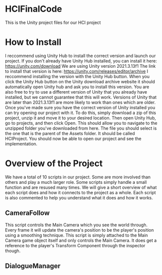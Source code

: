 # HCIFinalCode
This is the Unity project files for our HCI project

# How to Install
I reccommend using Unity Hub to install the correct version and launch our project. If you don't already have Unity Hub installed, you can install it here: https://unity.com/download
We are using Unity version 2021.3.13f1
The link to install that version is here: https://unity.com/releases/editor/archive
I reccommend installing the version with the Unity Hub button. When you click the Unity Hub button on the Unity download archive website it should automatically open Unity hub and ask you to install this version. 
You are also free to try to use a different version of Unity that you already have installed, but we cannot guarantee that this will work. Versions of Unity that are later than 2021.3.13f1 are more likely to work than ones which are older.
Once you've made sure you have the correct version of Unity installed you can try opening our project with it.
To do this, simply download a zip of this project, unzip it and move it to your desired location. Then open Unity Hub, go to projects, and then click Open. This should allow you to navigate to the unzipped folder you've downloaded from here. The file you should select is the one that is the parent of the Assets folder. It should be called HCIProject. You should now be able to open our project and see the implementation.

# Overview of the Project
We have a total of 10 scripts in our project. Some are more involved than others and play a much larger role. Some scripts simply handle a small function and are resused many times. We will give a short overview of what each script does and how it connects to the project as a whole. Each script is also commented to help you understand what it does and how it works.

## CameraFollow
This script controls the Main Camera which you see the world through. Every frame it will update the camera's position to be the player's position using a smoothing technique. This script is simply attached to the Main Camera game object itself and only controls the Main Camera. It does get a reference to the player's Transform Component through the inspector though.

## DialogueManager



